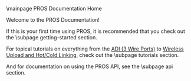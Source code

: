 \mainpage PROS Documentation Home

Welcome to the PROS Documentation!

If this is your first time using PROS, it is recommended that you check out the \subpage getting-started section.

For topical tutorials on everything from the [ADI (3 Wire Ports)](docs/tutorials/topical/adi.md) to [Wireless Upload and Hot/Cold Linking](docs/tutorials/topical/wireless-upload.md), check out the \subpage tutorials section.

And for documentation on using the PROS API, see the \subpage api section.
